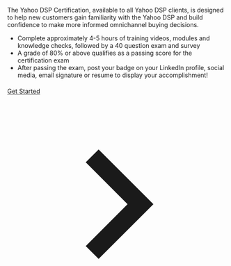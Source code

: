The Yahoo DSP Certification, available to all Yahoo DSP clients, is designed to help new customers gain familiarity with the Yahoo DSP and build confidence to make more informed omnichannel buying decisions.

- Complete approximately 4-5 hours of training videos, modules and knowledge checks, followed by a 40 question exam and survey
- A grade of 80% or above qualifies as a passing score for the certification exam
- After passing  the exam, post your badge on your LinkedIn profile, social media, email signature or resume to display your accomplishment!

<div class="course__quickstart">
    <a class="double_click_protection button button--primary button--large" data-activity-type="CourseEvolve"
        href="/student/collection/835943/path/1028365">
        Get Started
        <svg xmlns="http://www.w3.org/2000/svg" viewBox="0 0 24 24" aria-hidden="true" class="button__icon"
            focusable="false">
            <g fill="currentColor" aria-hidden="true"><path d="M8.59 16.59 13.17 12 8.59 7.41 10 6l6 6-6 6Z" transform="translate(0 0)"></path></g>
        </svg>
    </a>
</div>

<style>

    .course__quickstart {
        margin: 20px 0;
    }

    .course__header {
        position: absolute;
        top: calc(13.54vw - 22px);
        margin: 0 auto;
    }

    .course__headercontainer {
        max-width: 1100px;
        margin: 0 auto;
    }

    .activityheading__actions,
    .activityheading__meta.activitymeta {
        display: none;
    }

    .activityheading__actionsbtn,
    .activityheading__name,
    .activitymeta {
        color: white;
    }

    @media screen and (max-width: 479px) {
        .activityheading__name {
            font-size: 20px;
        }
    }

    @media screen and (min-width: 480px) {
        .activityheading__name {
            font-size: 28px;
        }
    }

    @media screen and (min-width: 720px) {
        .activityheading__name {
            font-size: 42px;
        }
    }

    @media screen and (min-width: 992px) {
        .activityheading__name {
            font-size: 48px;
        }
    }
</style>